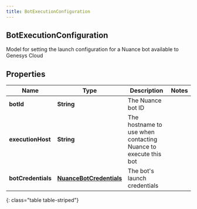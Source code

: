```yaml
---
title: BotExecutionConfiguration
---
```

## BotExecutionConfiguration
Model for setting the launch configuration for a Nuance bot available to Genesys Cloud

## Properties

|Name | Type | Description | Notes|
|------------ | ------------- | ------------- | -------------|
| **botId** | **String** | The Nuance bot ID | |
| **executionHost** | **String** | The hostname to use when contacting Nuance to execute this bot | |
| **botCredentials** | [**NuanceBotCredentials**](NuanceBotCredentials.html) | The bot&#39;s launch credentials | |
{: class="table table-striped"}


